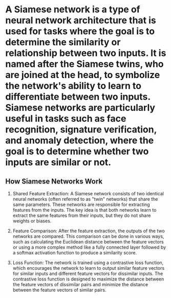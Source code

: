# A Siamese network is a type of neural network architecture that is used for tasks where the goal is to determine the similarity or relationship between two inputs. It is named after the Siamese twins, who are joined at the head, to symbolize the network's ability to learn to differentiate between two inputs. Siamese networks are particularly useful in tasks such as face recognition, signature verification, and anomaly detection, where the goal is to determine whether two inputs are similar or not.

## How Siamese Networks Work

1. Shared Feature Extraction: A Siamese network consists of two identical neural networks (often referred to as "twin" networks) that share the same parameters. These networks are responsible for extracting features from the inputs. The key idea is that both networks learn to extract the same features from their inputs, but they do not share weights or biases.

2. Feature Comparison: After the feature extraction, the outputs of the two networks are compared. This comparison can be done in various ways, such as calculating the Euclidean distance between the feature vectors or using a more complex method like a fully connected layer followed by a softmax activation function to produce a similarity score.

3. Loss Function: The network is trained using a contrastive loss function, which encourages the network to learn to output similar feature vectors for similar inputs and different feature vectors for dissimilar inputs. The contrastive loss function is designed to maximize the distance between the feature vectors of dissimilar pairs and minimize the distance between the feature vectors of similar pairs.
